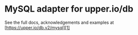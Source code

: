 # MySQL adapter for upper.io/db

See the full docs, acknowledgements and examples at
[https://upper.io/db.v2/mysql][1]

[1]: https://upper.io/db.v2/mysql

